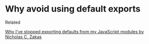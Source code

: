# Why avoid using default exports

Related

[Why I've stopped exporting defaults from my JavaScript modules by Nicholas C. Zakas](https://humanwhocodes.com/blog/2019/01/stop-using-default-exports-javascript-module/)
